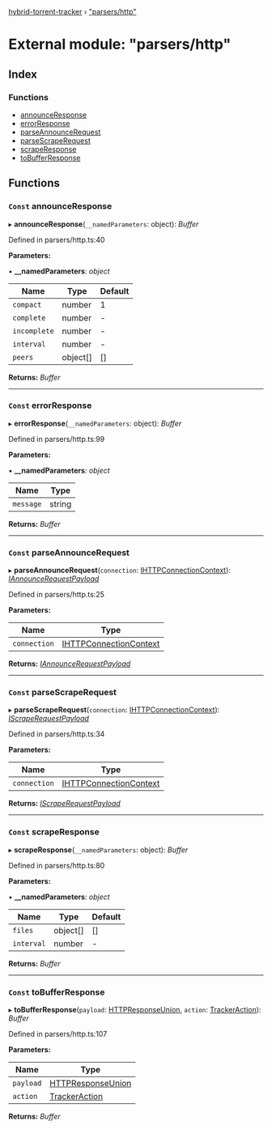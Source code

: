 [hybrid-torrent-tracker](../README.md) › ["parsers/http"](_parsers_http_.md)

# External module: "parsers/http"

## Index

### Functions

* [announceResponse](_parsers_http_.md#const-announceresponse)
* [errorResponse](_parsers_http_.md#const-errorresponse)
* [parseAnnounceRequest](_parsers_http_.md#const-parseannouncerequest)
* [parseScrapeRequest](_parsers_http_.md#const-parsescraperequest)
* [scrapeResponse](_parsers_http_.md#const-scraperesponse)
* [toBufferResponse](_parsers_http_.md#const-tobufferresponse)

## Functions

### `Const` announceResponse

▸ **announceResponse**(`__namedParameters`: object): *Buffer*

Defined in parsers/http.ts:40

**Parameters:**

▪ **__namedParameters**: *object*

Name | Type | Default |
------ | ------ | ------ |
`compact` | number | 1 |
`complete` | number | - |
`incomplete` | number | - |
`interval` | number | - |
`peers` | object[] |  [] |

**Returns:** *Buffer*

___

### `Const` errorResponse

▸ **errorResponse**(`__namedParameters`: object): *Buffer*

Defined in parsers/http.ts:99

**Parameters:**

▪ **__namedParameters**: *object*

Name | Type |
------ | ------ |
`message` | string |

**Returns:** *Buffer*

___

### `Const` parseAnnounceRequest

▸ **parseAnnounceRequest**(`connection`: [IHTTPConnectionContext](../interfaces/_interfaces_.ihttpconnectioncontext.md)): *[IAnnounceRequestPayload](../interfaces/_interfaces_.iannouncerequestpayload.md)*

Defined in parsers/http.ts:25

**Parameters:**

Name | Type |
------ | ------ |
`connection` | [IHTTPConnectionContext](../interfaces/_interfaces_.ihttpconnectioncontext.md) |

**Returns:** *[IAnnounceRequestPayload](../interfaces/_interfaces_.iannouncerequestpayload.md)*

___

### `Const` parseScrapeRequest

▸ **parseScrapeRequest**(`connection`: [IHTTPConnectionContext](../interfaces/_interfaces_.ihttpconnectioncontext.md)): *[IScrapeRequestPayload](../interfaces/_interfaces_.iscraperequestpayload.md)*

Defined in parsers/http.ts:34

**Parameters:**

Name | Type |
------ | ------ |
`connection` | [IHTTPConnectionContext](../interfaces/_interfaces_.ihttpconnectioncontext.md) |

**Returns:** *[IScrapeRequestPayload](../interfaces/_interfaces_.iscraperequestpayload.md)*

___

### `Const` scrapeResponse

▸ **scrapeResponse**(`__namedParameters`: object): *Buffer*

Defined in parsers/http.ts:80

**Parameters:**

▪ **__namedParameters**: *object*

Name | Type | Default |
------ | ------ | ------ |
`files` | object[] |  [] |
`interval` | number | - |

**Returns:** *Buffer*

___

### `Const` toBufferResponse

▸ **toBufferResponse**(`payload`: [HTTPResponseUnion](_interfaces_.md#httpresponseunion), `action`: [TrackerAction](../enums/_constants_.trackeraction.md)): *Buffer*

Defined in parsers/http.ts:107

**Parameters:**

Name | Type |
------ | ------ |
`payload` | [HTTPResponseUnion](_interfaces_.md#httpresponseunion) |
`action` | [TrackerAction](../enums/_constants_.trackeraction.md) |

**Returns:** *Buffer*
